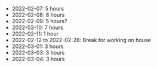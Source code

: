- 2022-02-07: 5 hours
- 2022-02-08: 8 hours
- 2022-02-09: 5 hours?
- 2022-02-10: 7 hours
- 2022-02-11: 1 hour
- 2022-02-12 to 2022-02-28: Break for working on house
- 2022-03-01: 3 hours
- 2022-03-03: 3 hours
- 2022-03-04: 3 hours